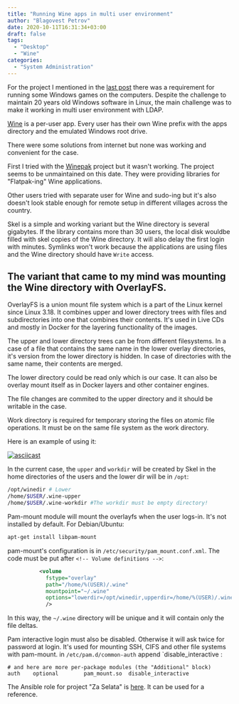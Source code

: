 ```yaml
---
title: "Running Wine apps in multi user environment"
author: "Blagovest Petrov"
date: 2020-10-11T16:31:34+03:00
draft: false
tags:
  - "Desktop"
  - "Wine"
categories:
  - "System Administration"
---
```


For the project I mentioned in the [last post](https://petrovs.info/post/2020-10-08-revival-of_the-bulgarian-villages/) 
there was a requirement for running some Windows games on the computers. Despite the challenge to maintain 20 years old Windows software in Linux,
the main challenge was to make it working in multi user environment with LDAP. 

[Wine](https://winehq.org) is a per-user app. Every user has their own Wine prefix with the apps directory and the emulated Windows root drive.

There were some solutions from internet but none was working and convenient for the case.

First I tried with the [Winepak](https://www.winepak.org/) project but it wasn't working. The project seems to be unmaintained on this date. They were providing libraries for "Flatpak-ing" Wine applications.

Other users tried with separate user for Wine and sudo-ing but it's also doesn't look stable enough for remote setup in different villages across the country.

Skel is a simple and working variant but the Wine directory is several gigabytes. If the library contains more than 30 users, the local disk wouldbe filled with skel copies of the Wine directory. It will also delay the first login with minutes. Symlinks won't work because the applications are using files and the Wine directory should have `Write` access.


## The variant that came to my mind was mounting the Wine directory with OverlayFS.

OverlayFS is a union mount file system which is a part of the Linux kernel since Linux 3.18. It combines upper and lower directory trees with files and subdirectories into one that combines their contents. It's used in Live CDs and mostly in Docker for the layering functionality of the images.

The upper and lower directory trees can be from different filesystems. In a case of a file that contains the same name in the lower overlay directories, it's version from the lower directory is hidden. In case of directories with the same name, their contents are merged.

The lower directory could be read only which is our case. It can also be overlay mount itself as in Docker layers and other container engines.

The file changes are commited to the upper directory and it should be writable in the case.

Work directory is required for temporary storing the files on atomic file operations. It must be on the same file system as the work directory.

Here is an example of using it:

[![asciicast](https://asciinema.org/a/HMynwKfkUcGmMQErXzwLIWiW8.svg)](https://asciinema.org/a/HMynwKfkUcGmMQErXzwLIWiW8)


In the current case, the `upper` and `workdir` will be created by Skel in the home directories of the users and the lower dir will be in `/opt`:

```bash
/opt/winedir # Lower
/home/$USER/.wine-upper
/home/$USER/.wine-workdir #The workdir must be empty directory!
```


Pam-mount module will mount the overlayfs when the user logs-in. It's not installed by default. For Debian/Ubuntu: 

```bash
apt-get install libpam-mount
```

pam-mount's configuration is in `/etc/security/pam_mount.conf.xml`. The code must be put after `<!-- Volume definitions -->`:

```xml
          <volume
            fstype="overlay"
            path="/home/%(USER)/.wine"
            mountpoint="~/.wine"
            options="lowerdir=/opt/winedir,upperdir=/home/%(USER)/.wine-upper,workdir=/opt/workdir"
            />
```

In this way, the `~/.wine` directory will be unique and it will contain only the file deltas.

Pam interactive login must also be disabled. Otherwise it will ask twice for password at login. It's used for mounting SSH, CIFS and other file systems with pam-mount. in `/etc/pam.d/common-auth` append `disable_interactive :

```csv
# and here are more per-package modules (the "Additional" block)
auth    optional        pam_mount.so  disable_interactive
```

The Ansible role for project "Za Selata" is [here](https://gitlab.com/zaselata/computer-cabinets/zsl-win-games/-/tree/master). It can be used for a reference.